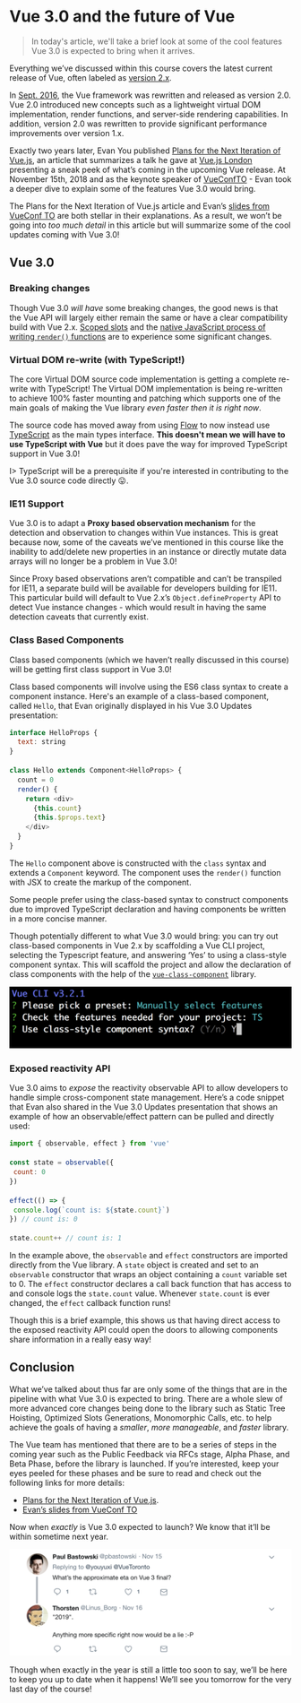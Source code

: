 # Vue 3.0 and the future of Vue

> In today's article, we'll take a brief look at some of the cool features Vue 3.0 is expected to bring when it arrives.

Everything we’ve discussed within this course covers the latest current release of Vue, often labeled as [version 2.x](https://github.com/vuejs/vue/releases).

In [Sept. 2016](https://medium.com/the-vue-point/vue-2-0-is-here-ef1f26acf4b8), the Vue framework was rewritten and released as version 2.0. Vue 2.0 introduced new concepts such as a lightweight virtual DOM implementation, render functions, and server-side rendering capabilities. In addition, version 2.0 was rewritten to provide significant performance improvements over version 1.x.

Exactly two years later, Evan You published [Plans for the Next Iteration of Vue.js](https://medium.com/the-vue-point/plans-for-the-next-iteration-of-vue-js-777ffea6fabf), an article that summarizes a talk he gave at [Vue.js London](https://vuejs.london/summary/) presenting a sneak peek of what’s coming in the upcoming Vue release. At November 15th, 2018 and as the keynote speaker of [VueConfTO](https://vuetoronto.com/schedule/) - Evan took a deeper dive to explain some of the features Vue 3.0 would bring.

The Plans for the Next Iteration of Vue.js article and Evan’s [slides from VueConf TO](https://docs.google.com/presentation/d/1yhPGyhQrJcpJI2ZFvBme3pGKaGNiLi709c37svivv0o/edit) are both stellar in their explanations. As a result, we won’t be going into _too much detail_ in this article but will summarize some of the cool updates coming with Vue 3.0!

## Vue 3.0

### Breaking changes

Though Vue 3.0 _will have_ some breaking changes, the good news is that the Vue API will largely either remain the same or have a clear compatibility build with Vue 2.x. [Scoped slots](https://vuejs.org/v2/guide/components-slots.html#Scoped-Slots) and the [native JavaScript process of writing `render()` functions](https://vuejs.org/v2/guide/render-function.html#Basics) are to experience some significant changes.

### Virtual DOM re-write (with TypeScript!)

The core Virtual DOM source code implementation is getting a complete re-write with TypeScript! The Virtual DOM implementation is being re-written to achieve 100% faster mounting and patching which supports one of the main goals of making the Vue library _even faster then it is right now_.

The source code has moved away from using [Flow](https://flow.org/) to now instead use [TypeScript](https://www.typescriptlang.org/) as the main types interface. __This doesn't mean we will have to use TypeScript with Vue__ but it does pave the way for improved TypeScript support in Vue 3.0!

I> TypeScript will be a prerequisite if you're interested in contributing to the Vue 3.0 source code directly 😛.

### IE11 Support

Vue 3.0 is to adapt a __Proxy based observation mechanism__ for the detection and observation to changes within Vue instances. This is great because now, some of the caveats we’ve mentioned in this course like the inability to add/delete new properties in an instance or directly mutate data arrays will no longer be a problem in Vue 3.0!

Since Proxy based observations aren’t compatible and can’t be transpiled for IE11, a separate build will be available for developers building for IE11. This particular build will default to Vue 2.x’s `Object.defineProperty` API to detect Vue instance changes - which would result in having the same detection caveats that currently exist.

### Class Based Components

Class based components (which we haven’t really discussed in this course) will be getting first class support in Vue 3.0!

Class based components will involve using the ES6 class syntax to create a component instance. Here's an example of a class-based component, called `Hello`, that Evan originally displayed in his Vue 3.0 Updates presentation:

```javascript
interface HelloProps {
  text: string
}

class Hello extends Component<HelloProps> {
  count = 0
  render() {
    return <div>
      {this.count}
      {this.$props.text}
    </div>
  }
}
```

The `Hello` component above is constructed with the `class` syntax and extends a `Component` keyword. The component uses the `render()` function with JSX to create the markup of the component.

Some people prefer using the class-based syntax to construct components due to improved TypeScript declaration and having components be written in a more concise manner.

Though potentially different to what Vue 3.0 would bring: you can try out class-based components in Vue 2.x by scaffolding a Vue CLI project, selecting the Typescript feature, and answering ‘Yes’ to using a class-style component syntax. This will scaffold the project and allow the declaration of class components with the help of the  [`vue-class-component`](https://github.com/vuejs/vue-class-component) library.

![](./public/assets/vue-cli-class-components.png)

### Exposed reactivity API

Vue 3.0 aims to _expose_ the reactivity observable API to allow developers to handle simple cross-component state management. Here’s a code snippet that Evan also shared in the Vue 3.0 Updates presentation that shows an example of how an observable/effect pattern can be pulled and directly used:

```javascript
import { observable, effect } from 'vue'

const state = observable({
 count: 0
})

effect(() => {
 console.log(`count is: ${state.count}`)
}) // count is: 0

state.count++ // count is: 1
```

In the example above, the `observable` and `effect` constructors are imported directly from the Vue library. A `state` object is created and set to an `observable` constructor that wraps an object containing a `count` variable set to 0. The `effect` constructor declares a call back function that has access to and console logs the `state.count` value. Whenever `state.count` is ever changed, the `effect` callback function runs!

Though this is a brief example, this shows us that having direct access to the exposed reactivity API could open the doors to allowing components share information in a really easy way!

## Conclusion

What we’ve talked about thus far are only some of the things that are in the pipeline with what Vue 3.0 is expected to bring. There are a whole slew of more advanced core changes being done to the library such as Static Tree Hoisting, Optimized Slots Generations, Monomorphic Calls, etc. to help achieve the goals of having a _smaller_, _more manageable_, and _faster_ library.

The Vue team has mentioned that there are to be a series of steps in the coming year such as the Public Feedback via RFCs stage, Alpha Phase, and Beta Phase, before the library is launched. If you’re interested, keep your eyes peeled for these phases and be sure to read and check out the following links for more details:

- [Plans for the Next Iteration of Vue.js](https://medium.com/the-vue-point/plans-for-the-next-iteration-of-vue-js-777ffea6fabf).
- [Evan’s slides from VueConf TO](https://docs.google.com/presentation/d/1yhPGyhQrJcpJI2ZFvBme3pGKaGNiLi709c37svivv0o)

Now when _exactly_ is Vue 3.0 expected to launch? We know that it’ll be within sometime next year.

![](./public/assets/tweet-vue-3-question.png)

Though when exactly in the year is still a little too soon to say, we’ll be here to keep you up to date when it happens! We’ll see you tomorrow for the very last day of the course!
